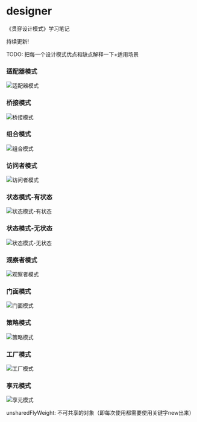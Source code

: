 # designer

《贯穿设计模式》学习笔记

持续更新!

TODO: 把每一个设计模式优点和缺点解释一下+适用场景

### 适配器模式
![适配器模式](./imgs/适配器模式.png)

### 桥接模式
![桥接模式](./imgs/桥接模式.png)

### 组合模式
![组合模式](./imgs/组合模式.png)

### 访问者模式
![访问者模式](./imgs/访问者模式.png)

### 状态模式-有状态
![状态模式-有状态](./imgs/状态模式-有状态.png)

### 状态模式-无状态
![状态模式-无状态](./imgs/状态模式-无状态.png)

### 观察者模式
![观察者模式](./imgs/观察者模式.png)

### 门面模式
![门面模式](./imgs/门面模式.png)

### 策略模式
![策略模式](./imgs/策略模式.png)

### 工厂模式
![工厂模式](./imgs/工厂模式.png)

### 享元模式
![享元模式](./imgs/享元模式.png)

unsharedFlyWeight: 不可共享的对象（即每次使用都需要使用关键字new出来）